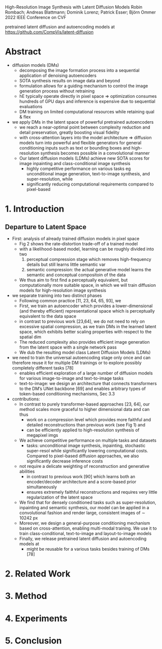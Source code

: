 High-Resolution Image Synthesis with Latent Diffusion Models
Robin Rombach; Andreas Blattmann; Dominik Lorenz; Patrick Esser; Björn Ommer
2022 IEEE Conference on CVF

pretrained latent diffusion and autoencoding models at
https://github.com/CompVis/latent-diffusion

# Abstract

* diffusion models (DMs)
  * decomposing the image formation process into a sequential application of
    denoising autoencoders
  * SOTA synthesis results on image data and beyond
  * formulation allows for a guiding mechanism to control the image generation
    process without retraining
  * hE typically operate directly in pixel space
    => optimization consumes hundreds of GPU days and
    inference is expensive due to sequential evaluations
  * DM training on limited computational resources while retaining qual & flex
* we apply DMs in the latent space of powerful pretrained autoencoders
  * we reach a near-optimal point between complexity reduction and
    detail preservation, greatly boosting visual fidelity
  * with cross-attention layers into the model architecture
    => diffusion models turn into powerful and flexible generators for general
    conditioning inputs such as text or bounding boxes and high-resolution
    synthesis becomes possible in a convolutional manner
  * Our latent diffusion models (LDMs) achieve
    new SOTA scores for image inpainting and class-conditional image synthesis
    * highly competitive performance on various tasks
      eg unconditional image generation, text-to-image synthesis, and
      super-resolution, while
    * significantly reducing computational requirements compared to pixel-based

# 1. Introduction

## Departure to Latent Space

* First: analysis of already trained diffusion models in pixel space
  * Fig 2 shows the rate-distortion trade-off of a trained model
  * with a likelihood-based model, learning can be roughly divided into two
    1. perceptual compression stage which
      removes high-frequency details but still learns little semantic var
    2. semantic compression: the actual generative model learns the semantic
       and conceptual compositoin of the data
  * We thus aim to first find a perceptually equivalent, but computationally
    more suitable space, in which we will train diffusion models for
    high-resolution image synthesis
* we separate training into two distinct phases
  * Following common practice [11, 23, 64, 65, 93], we
  * First, we train an autoencoder which provides a lower-dimensional (and
    thereby efficient) representational space which is perceptually equivalent
    to the data space
  * in contrast to previous work [23,64], we do not need to rely on excessive
    spatial compression, as we train DMs in the learned latent space, which
    exhibits better scaling properties with respect to the spatial dim
  * The reduced complexity also provides efficient image generation from the
    latent space with a single network pass
  * We dub the resulting model class Latent Diffusion Models (LDMs)
* we need to train the universal autoencoding stage only once and can therefore
  reuse it for multiple DM trainings or to explore possibly completely
  different tasks [78]
  * enables efficient exploration of a large number of diffusion models for
    various image-to-image and text-to-image tasks
  * text-to-image: we design an architecture that connects transformers to the
    DM’s UNet backbone [69] and
    enables arbitrary types of token-based conditioning mechanisms, Sec  3.3
* contributions:
  * In contrast to purely transformer-based approaches [23, 64], our method
    scales more graceful to higher dimensional data and can thus
    * work on a compression level which provides more faithful and detailed
      reconstructions than previous work (see Fig 1) and
    * can be efficiently applied to high-resolution synthesis of megapixel imgs
  * We achieve competitive performance on multiple tasks and datasets
    * tasks: unconditional image synthesis, inpainting, stochastic super-resol
    while significantly lowering computational costs. Compared to pixel-based
    diffusion approaches, we also significantly decrease inference costs
  * not require a delicate weighting of reconstruction and generative
    abilities
    * in contrast to previous work [90] which learns both an encoder/decoder
      architecture and a score-based prior simultaneously
    * ensures extremely faithful reconstructions and
      requires very little regularization of the latent space
  * We find that for densely conditioned tasks
    such as super-resolution, inpainting and semantic synthesis,
    our model can be applied in a convolutional fashion and
    render large, consistent images of ∼ 10242 px
  * Moreover, we design a general-purpose conditioning mechanism based on
    cross-attention, enabling multi-modal training. We use it to train
    class-conditional, text-to-image and layout-to-image models
  * Finally, we release pretrained latent diffusion and autoencoding models at
    * might be reusable for a various tasks besides training of DMs [78]

# 2. Related Work

# 3. Method

# 4. Experiments

# 5. Conclusion
